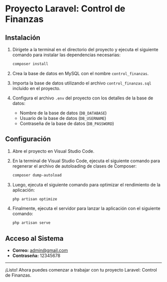 
# Proyecto Laravel: Control de Finanzas

## Instalación

1. Dirígete a la terminal en el directorio del proyecto y ejecuta el siguiente comando para instalar las dependencias necesarias:
    ```bash
    composer install
    ```

2. Crea la base de datos en MySQL con el nombre `control_finanzas`.

3. Importa la base de datos utilizando el archivo `control_finanzas.sql` incluido en el proyecto.

4. Configura el archivo `.env` del proyecto con los detalles de la base de datos:
    - Nombre de la base de datos (`DB_DATABASE`)
    - Usuario de la base de datos (`DB_USERNAME`)
    - Contraseña de la base de datos (`DB_PASSWORD`)

## Configuración

1. Abre el proyecto en Visual Studio Code.

2. En la terminal de Visual Studio Code, ejecuta el siguiente comando para regenerar el archivo de autoloading de clases de Composer:
    ```bash
    composer dump-autoload
    ```

3. Luego, ejecuta el siguiente comando para optimizar el rendimiento de la aplicación:
    ```bash
    php artisan optimize
    ```

4. Finalmente, ejecuta el servidor para lanzar la aplicación con el siguiente comando:
    ```bash
    php artisan serve
    ```

## Acceso al Sistema

- **Correo:** admin@gmail.com
- **Contraseña:** 12345678

---

¡Listo! Ahora puedes comenzar a trabajar con tu proyecto Laravel: Control de Finanzas.
